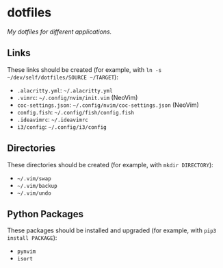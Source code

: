 # dotfiles
_My dotfiles for different applications._

## Links
These links should be created (for example, with `ln -s ~/dev/self/dotfiles/SOURCE ~/TARGET`):
- `.alacritty.yml`: `~/.alacritty.yml`
- `.vimrc`: `~/.config/nvim/init.vim` (NeoVim)
- `coc-settings.json`: `~/.config/nvim/coc-settings.json` (NeoVim)
- `config.fish`: `~/.config/fish/config.fish`
- `.ideavimrc`: `~/.ideavimrc`
- `i3/config`: `~/.config/i3/config`

## Directories
These directories should be created (for example, with `mkdir DIRECTORY`):
- `~/.vim/swap`
- `~/.vim/backup`
- `~/.vim/undo`

## Python Packages
These packages should be installed and upgraded (for example, with `pip3 install PACKAGE`):
- `pynvim`
- `isort`

